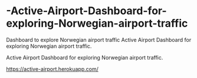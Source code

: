 # -Active-Airport-Dashboard-for-exploring-Norwegian-airport-traffic
Dashboard to explore Norwegian airport traffic
Active Airport
Dashboard for exploring Norwegian airport traffic.

Active Airport
Dashboard for exploring Norwegian airport traffic.

https://active-airport.herokuapp.com/

